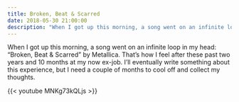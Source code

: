 ```yaml
---
title: Broken, Beat & Scarred
date: 2018-05-30 21:00:00
description: "When I got up this morning, a song went on an infinite loop in my head: 'Broken, Beaten & Scarred' by Metallica."
---
```


When I got up this morning, a song went on an infinite loop in my head: “Broken, Beat & Scarred” by Metallica. That’s how I feel after these past two years and 10 months at my now ex-job. I’ll eventually write something about this experience, but I need a couple of months to cool off and collect my thoughts.

{{< youtube MNKg73kQLjs >}}
